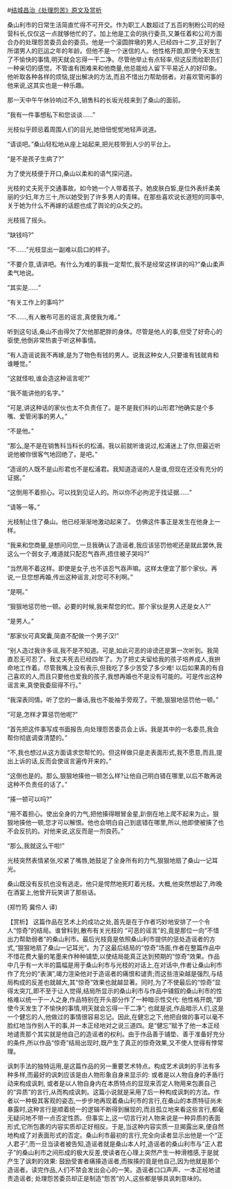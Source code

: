 #[结城昌治《处理怨苦》原文及赏析](https://www.vrrw.net/wx/15374.html)

桑山利市的日常生活简直忙得不可开交。作为职工人数超过了五百的制粉公司的经营科长,仅仅这一点就够他忙的了。加上他是工会的执行委员,又兼任着和公司方面合办的处理怨苦委员会的委员。他是一个滚圆胖墩的男人,已经四十二岁,正好到了所谓男人的厄运之年的年龄。但他不是一个迷信的人。他性格开朗,即使今天发生了不愉快的事情,明天就会忘得一干二净。尽管他举止有点轻率,但这反而给职员们一种亲切的感觉。不管谁有困难来和他商量,他总能给人留下平易近人的好印象。他听取各种各样的烦恼,提出解决的方法,而且不惜出力帮助弱者。对喜欢管闲事的他来说,这其实也是一种乐趣。

那一天中午午休铃响过不久,销售科的长坂光枝来到了桑山的面前。

“我有一件事想私下和您谈谈……”

光枝似乎顾忌着周围人们的目光,她忸忸怩怩地轻声说道。

“请谈吧。”桑山轻松地从座上站起来,把光枝带到人少的平台上。

“是不是孩子生病了?”

为了使光枝便于开口,桑山以柔和的语气探问道。

光枝的丈夫死于交通事故。如今她一个人带着孩子。她皮肤白皙,是位外表纤柔美丽的少妇,年方三十,所以她受到了许多男人的青睐。在那些喜欢说长道短的同事中,关于她为什么不再嫁的话题也成了舆论的众矢之的。

光枝摇了摇头。

“缺钱吗?”

“不……”光枝显出一副难以启口的样子。

“不要介意,请讲吧。有什么为难的事我一定帮忙,我不是经常这样讲的吗?”桑山柔声柔气地说。

“其实是……”

“有关工作上的事吗?”

“不……,有人散布可恶的谣言,真使我为难。”

听到这句话,桑山不由得欠了欠他那肥胖的身体。尽管是他人的事,但受了好奇心的驱使,他倒非常热衷于听这种事情。

“有人造谣说我不再嫁,是为了物色有钱的男人。说我这种女人,只要谁有钱就肯和谁睡觉。”

“这就怪啦,谁会造这种谣言呢?”

“我不能讲他的名字。”

“可是,讲这种话的家伙也太不负责任了。是不是我们科的山形君?他确实是个多嘴、爱管闲事的男人。”

“不是他。”

“那么,是不是在销售科当科长的松浦。我以前就听谁说过,松浦迷上了你,但最近听说他被你很客气地回绝了。是吧。”

“造谣的人既不是山形君也不是松浦君。我知道造谣的人是谁,但现在还没有充分的证据。”

“这倒用不着担心。可以找到见证人的。所以你不必拘泥于找证据……”

“请等一等。”

光枝制止住了桑山。他已经渐渐地激动起来了。 仿佛这件事正是发生在他身上一样。

“我来和您商量,是想问问您,一旦我确认了造谣者,我应该惩罚他呢还是就此罢休,我这么一个弱女子,难道就只配忍气吞声,捂住被子哭吗?”

“当然用不着这样。即使是女子,也不该忍气吞声嘛。这样太便宜了那个家伙。再说,一旦您想再婚,传出这种谣言,对您可不利啊。”

“是啊。”

“狠狠地惩罚他一顿。必要的时候,我来帮您的忙。那个家伙是男人还是女人?”

“是男人。”

“那家伙可真窝囊,简直不配做一个男子汉!”

“别人造过我许多谣,我不是不知道。可是,如此可恶的诽谤还是第一次听到。我简直忍无可忍了。我丈夫死去已经四年了。为了把丈夫留给我的孩子培养成人,我拚命地工作着。尽管我嘴上没有表示,但我吃了多少苦受了多少难! 以后如果真的有自己喜欢的人,而且只要他也爱我的孩子,我想再婚也不是没有可能的。可是传出这种谣言来,真使我委屈得不行。”

“我深表同情。听了您的一番话,我也不能袖手旁观了。干脆,狠狠地惩罚他一顿。”

“可是,怎样才算惩罚他呢?”

“首先把这件事写成书面报告,向处理怨苦委员会上诉。我是其中的一名委员,我会帮你彻底调查清楚的。”

“不,我也想过从这方面请求您帮忙的。但这样做只是走表面形式,我不愿意,而且,提出上诉的话,反而会使谣言遍传开来的。”

“这倒也是的。那么,狠狠地揍他一顿怎么样?让他自己明白错在哪里,以后不敢再说这种不负责任的话了。”

“揍一顿可以吗?”

“用不着担心。使出全身的力气,把他揍得眼冒金星,趴倒在地上爬不起来为止。狠狠地揍他一顿,您才可以解恨。他也会明白自己到底错在哪里,所以,他即使被揍了也不会反抗的。对他来说,这反而是一剂良药。”

“那么,我就这么干啦!”

光枝突然表情紧张,咬紧了嘴唇,她鼓足了全身所有的力气,狠狠地扇了桑山一记耳光。

桑山既没有反抗也没有逃走。他只是愕然地死盯着光枝。大概,他突然想起了,昨晚在酒宴上,他曾开玩笑讲了那些话。

(郑竹筠 冀伶人 译)



【赏析】 这篇作品在艺术上的成功之处,首先是在于作者巧妙地安排了一个令人“惊奇”的结局。谁曾料到,散布有关光枝的 “可恶的谣言”的,竟是那位一向“不惜出力帮助弱者”的桑山利市。最后光枝竟是依照桑山利市提供的惩处造谣者的方式,“狠狠地扇了桑山一记耳光”。为了这最后结局的“惊奇”场面,作者在整篇作品中不惜花费大量的笔墨来作种种铺垫,以使结局能真正达到预期的“惊奇”效果。作品中几乎有一大半的篇幅是用于桑山利市与光枝的对话上,在对话中,作者让桑山利市作了充分的“表演”,竭力渲染他对于造谣者的痛恨和谴责;而这些渲染越是强烈,与结局构成的反差也就越大,其“惊奇”效果也就越显著。同时,为了不使最后的“惊奇”显得太突兀,即不至于让人觉得,结局所显示的桑山利市与作品中铺叙的桑山利市的性格难以统一于一人之身,作品特别在开头部分作了一种暗示性交代: 他性格开朗,“即使今天发生了不愉快的事情,明天就会忘得一干二净”; 也就是说,作品暗示人们,这是一个健忘的人,他做过的事情很容易忘记。因此,在健忘之下,他把自做的事可以毫不脸红地当作别人干的事,并一本正经地对之说三道四。是“健忘”赋予了他一本正经地谴责那个其实就是他自己的造谣者的权利。由于作品善于铺垫、善于准备好充分的条件,所以作品“惊奇”结局出现时,既产生了真正的惊奇效果,又不使人觉得有悖常理。

讽刺手法的独特运用,是这篇作品的另一重要艺术特点。构成艺术讽刺的手法有多种多样,而最好的讽刺应该是由人物形象自身来显示的: 或者是以人物自身的矛盾行动来构成讽刺, 或者是以人物自身内在本质特点的显现来否定人物用来包裹自己的“异质”的言行,从而构成讽刺。这篇小说就是采用了后一种构成讽刺的方法。作者以一种极其客观的姿态,一步步地再现着桑山利市的言行,在桑山的本质特征尚未暴露时,这种言行是顺着统一的逻辑不断得到展现的,而且孤立地来看这些言行,都毫无疑问地不带一点否定性质。但事实上,这一切言行对人物来说是一种异质的表面形式,它所包裹的内容实质却正好相反。于是,当这种内容实质一旦揭露出来,便自然地构成了对表面形式的否定。桑山利市最初的言行,完全向读者显示出他是一个“正人君子”,而一旦当读者被告知,造谣者就是桑山本人时,造谣者的桑山利市与“正人君子”的桑山利市之间形成的极大反差,使读者在心理上突然产生一种滑稽感,于是就产生了讽刺的效果: 鼓励受害者痛揍造谣者,而挨揍的竟是他自己,因为他就是那个造谣者。读完作品,人们不禁会发出会心的一笑。造谣者口口声声、一本正经地谴责造谣者; 处理怨苦委员却正是制造“怨苦”的人,这些都是够具讽刺意味的。

